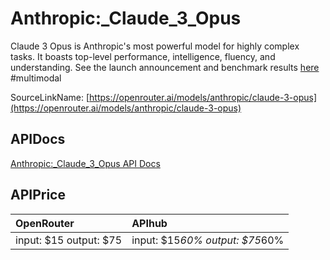 # Anthropic:_Claude_3_Opus

Claude 3 Opus is Anthropic's most powerful model for highly complex tasks. It boasts top-level performance, intelligence, fluency, and understanding.
See the launch announcement and benchmark results [here](https://www.anthropic.com/news/claude-3-family)
#multimodal

SourceLinkName: [https://openrouter.ai/models/anthropic/claude-3-opus](https://openrouter.ai/models/anthropic/claude-3-opus)

## APIDocs

[Anthropic:_Claude_3_Opus API Docs](../apis/Anthropic:_Claude_3_Opus.md)

## APIPrice

| OpenRouter | APIhub |
|:---|:---|
| input: $15 output: $75 | input: $15*60% output: $75*60% |
